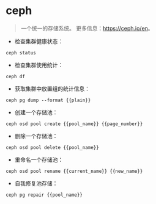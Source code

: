 # ceph

> 一个统一的存储系统。
> 更多信息：<https://ceph.io/en>。

- 检查集群健康状态：

`ceph status`

- 检查集群使用统计：

`ceph df`

- 获取集群中放置组的统计信息：

`ceph pg dump --format {{plain}}`

- 创建一个存储池：

`ceph osd pool create {{pool_name}} {{page_number}}`

- 删除一个存储池：

`ceph osd pool delete {{pool_name}}`

- 重命名一个存储池：

`ceph osd pool rename {{current_name}} {{new_name}}`

- 自我修复池存储：

`ceph pg repair {{pool_name}}`